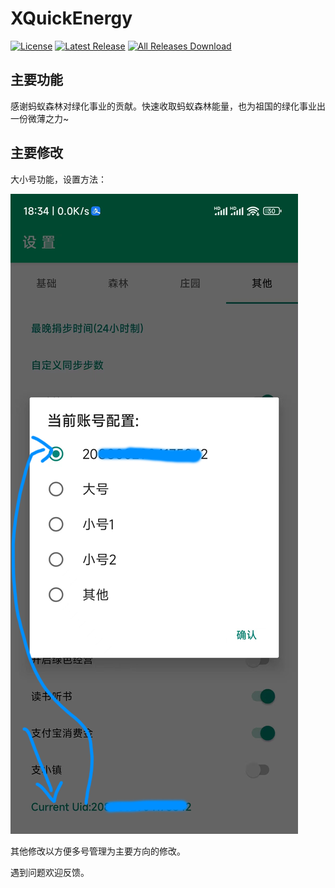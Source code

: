 # XQuickEnergy

[![License](https://img.shields.io/github/license/buddingworld/XQuickEnergy.svg)](LICENSE)
[![Latest Release](https://img.shields.io/github/release/buddingworld/XQuickEnergy.svg)](../../releases)
[![All Releases Download](https://img.shields.io/github/downloads/buddingworld/XQuickEnergy/total.svg)](../../releases)

## 主要功能
感谢蚂蚁森林对绿化事业的贡献。快速收取蚂蚁森林能量，也为祖国的绿化事业出一份微薄之力~

## 主要修改

大小号功能，设置方法：

![title](https://github.com/buddingworld/XQuickEnergy/blob/master/%E5%BE%AE%E4%BF%A1%E5%9B%BE%E7%89%87_20240222183527.jpg?raw=true)


其他修改以方便多号管理为主要方向的修改。

遇到问题欢迎反馈。

